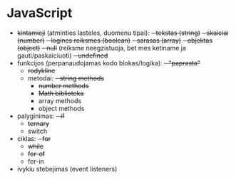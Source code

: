 # JavaScript

- ~~kintamieji~~ (atminties lasteles, duomenu tipai):
  ~~- tekstas (string)~~
  ~~- skaiciai (number)~~
  ~~- logines reiksmes (boolean)~~
  ~~- sarasas (array)~~
  ~~- objektas (object)~~
  ~~- null~~ (reiksme neegzistuoja, bet mes ketiname ja gauti/paskaiciuoti)
  ~~- undefined~~
- funkcijos (perpanaudojamas kodo blokas/logika):
  ~~- "paprasta"~~
  - ~~rodykline~~
  - metodai:
    ~~- string methods~~
    - ~~number methods~~
    - ~~Math biblioteka~~
    - array methods
    - object methods
- palyginimas:
  ~~- if~~
  - ~~ternary~~
  - switch
- ciklas:
  ~~- for~~
  - ~~while~~
  - ~~for-of~~
  - for-in
- ivykiu stebejimas (event listeners)
